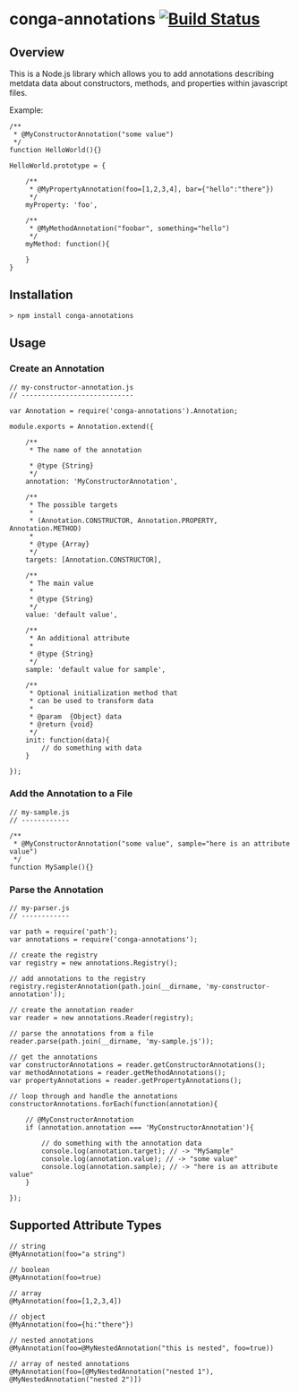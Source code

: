 # conga-annotations [![Build Status](https://secure.travis-ci.org/congajs/conga-annotations.png)](http://travis-ci.org/congajs/conga-annotations)

## Overview

This is a Node.js library which allows you to add annotations describing metdata data
about constructors, methods, and properties within javascript files.

Example:


    /**
     * @MyConstructorAnnotation("some value")
     */
    function HelloWorld(){}

    HelloWorld.prototype = {
        
        /**
         * @MyPropertyAnnotation(foo=[1,2,3,4], bar={"hello":"there"})
         */
        myProperty: 'foo',

        /**
         * @MyMethodAnnotation("foobar", something="hello")
         */
        myMethod: function(){

        }
    }


## Installation

    > npm install conga-annotations

## Usage

### Create an Annotation

    // my-constructor-annotation.js
    // ----------------------------

    var Annotation = require('conga-annotations').Annotation;

    module.exports = Annotation.extend({

        /**
         * The name of the annotation

         * @type {String}
         */
        annotation: 'MyConstructorAnnotation',

        /**
         * The possible targets
         *
         * (Annotation.CONSTRUCTOR, Annotation.PROPERTY, Annotation.METHOD)
         *
         * @type {Array}
         */
        targets: [Annotation.CONSTRUCTOR],

        /**
         * The main value
         *
         * @type {String}
         */
        value: 'default value',

        /**
         * An additional attribute
         *
         * @type {String}
         */
        sample: 'default value for sample',
        
        /**
         * Optional initialization method that
         * can be used to transform data
         *
         * @param  {Object} data
         * @return {void}
         */
        init: function(data){
            // do something with data
        }
        
    });


### Add the Annotation to a File

    // my-sample.js
    // ------------

    /**
     * @MyConstructorAnnotation("some value", sample="here is an attribute value")
     */
    function MySample(){}

### Parse the Annotation

    // my-parser.js
    // ------------

    var path = require('path');
    var annotations = require('conga-annotations');

    // create the registry
    var registry = new annotations.Registry();

    // add annotations to the registry
    registry.registerAnnotation(path.join(__dirname, 'my-constructor-annotation'));

    // create the annotation reader
    var reader = new annotations.Reader(registry);

    // parse the annotations from a file
    reader.parse(path.join(__dirname, 'my-sample.js'));

    // get the annotations
    var constructorAnnotations = reader.getConstructorAnnotations();
    var methodAnnotations = reader.getMethodAnnotations();
    var propertyAnnotations = reader.getPropertyAnnotations();

    // loop through and handle the annotations
    constructorAnnotations.forEach(function(annotation){

        // @MyConstructorAnnotation
        if (annotation.annotation === 'MyConstructorAnnotation'){

            // do something with the annotation data
            console.log(annotation.target); // -> "MySample"
            console.log(annotation.value); // -> "some value"
            console.log(annotation.sample); // -> "here is an attribute value"
        }

    });

## Supported Attribute Types

    // string
    @MyAnnotation(foo="a string")

    // boolean
    @MyAnnotation(foo=true)

    // array
    @MyAnnotation(foo=[1,2,3,4])

    // object
    @MyAnnotation(foo={hi:"there"})

    // nested annotations
    @MyAnnotation(foo=@MyNestedAnnotation("this is nested", foo=true))

    // array of nested annotations
    @MyAnnotation(foo=[@MyNestedAnnotation("nested 1"), @MyNestedAnnotation("nested 2")])

